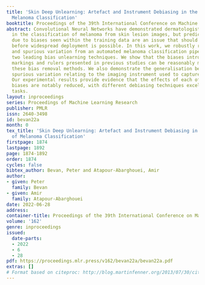 ```yaml
---
title: 'Skin Deep Unlearning: Artefact and Instrument Debiasing in the Context of
  Melanoma Classification'
booktitle: Proceedings of the 39th International Conference on Machine Learning
abstract: Convolutional Neural Networks have demonstrated dermatologist-level performance
  in the classification of melanoma from skin lesion images, but prediction irregularities
  due to biases seen within the training data are an issue that should be addressed
  before widespread deployment is possible. In this work, we robustly remove bias
  and spurious variation from an automated melanoma classification pipeline using
  two leading bias unlearning techniques. We show that the biases introduced by surgical
  markings and rulers presented in previous studies can be reasonably mitigated using
  these bias removal methods. We also demonstrate the generalisation benefits of unlearning
  spurious variation relating to the imaging instrument used to capture lesion images.
  Our experimental results provide evidence that the effects of each of the aforementioned
  biases are notably reduced, with different debiasing techniques excelling at different
  tasks.
layout: inproceedings
series: Proceedings of Machine Learning Research
publisher: PMLR
issn: 2640-3498
id: bevan22a
month: 0
tex_title: 'Skin Deep Unlearning: Artefact and Instrument Debiasing in the Context
  of Melanoma Classification'
firstpage: 1874
lastpage: 1892
page: 1874-1892
order: 1874
cycles: false
bibtex_author: Bevan, Peter and Atapour-Abarghouei, Amir
author:
- given: Peter
  family: Bevan
- given: Amir
  family: Atapour-Abarghouei
date: 2022-06-28
address:
container-title: Proceedings of the 39th International Conference on Machine Learning
volume: '162'
genre: inproceedings
issued:
  date-parts:
  - 2022
  - 6
  - 28
pdf: https://proceedings.mlr.press/v162/bevan22a/bevan22a.pdf
extras: []
# Format based on citeproc: http://blog.martinfenner.org/2013/07/30/citeproc-yaml-for-bibliographies/
---
```

